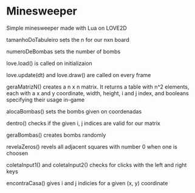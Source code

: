 # Minesweeper
Simple minesweeper made with Lua on LOVE2D

tamanhoDoTabuleiro sets the n for our nxn board

numeroDeBombas sets the number of bombs

love.load() is called on initializaion

love.update(dt) and love.draw() are called on every frame

geraMatrizN() creates a n x n matrix. It returns a table with n^2 elements, each with a x and y coordinate, width, height, i and j index, and booleans specifying their usage in-game

alocaBombas() sets the bombs given on coordenadas

dentro() checks if the given i, j indices are valid for our matrix

geraBombas() creates bombs randomly

revelaZeros() revels all adjacent squares with number 0 when one is choosen

coletaInput1() and coletaInput2() checks for clicks with the left and right keys

encontraCasa() gives i and j indicies for a given (x, y) coordinate
